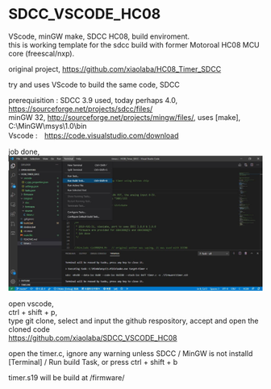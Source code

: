 # SDCC_VSCODE_HC08  
VScode, minGW make, SDCC HC08, build enviroment.  
this is working template for the sdcc build with former Motoroal HC08 MCU core (freescal/nxp).    

original project, https://github.com/xiaolaba/HC08_Timer_SDCC   

try and uses VScode to build the same code, SDCC

prerequisition :
SDCC 3.9 used, today perhaps 4.0, https://sourceforge.net/projects/sdcc/files/  
minGW 32, http://sourceforge.net/projects/mingw/files/, uses [make], C:\MinGW\msys\1.0\bin  
Vscode :　https://code.visualstudio.com/download  

job done,  
![vscode_sdcc_hc08.JPG](vscode_sdcc_hc08.JPG)


open vscode,   
  ctrl + shift + p,   
  type git clone, select and input the github respository, accept and open the cloned code  
  https://github.com/xiaolaba/SDCC_VSCODE_HC08    
  
  open the timer.c, ignore any warning unless SDCC / MinGW is not installd  
  [Terminal] / Run build Task, or press ctrl + shift + b  
  
  timer.s19 will be build at /firmware/  
